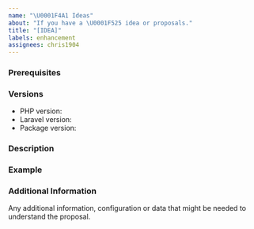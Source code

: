 ```yaml
---
name: "\U0001F4A1 Ideas"
about: "If you have a \U0001F525 idea or proposals."
title: "[IDEA]"
labels: enhancement
assignees: chris1904
---
```


<!--

PLEASE READ: FILLING IN THE TEMPLATE IS REQUIRED!
Issues that do not include enough information might not be picked up.

Have you read laravel-cloudfront's
contributing guidelines (https://github.com/meemalabs/laravel-cloudfront/blob/master/CONTRIBUTING.md)
and Code Of Conduct (https://github.com/meemalabs/laravel-cloudfront/master/CODE_OF_CONDUCT.md)?
By filing an idea, you are expected to comply with it, including treating everyone with respect.

Please prefix your idea with: [IDEA].

-->

### Prerequisites

### Versions

<!-- Please be as exact and complete as possible when proving version numbers -->

* PHP version: <!-- put your FULL PHP version here -->
* Laravel version: <!-- put your FULL Laravel version here -->
* Package version: <!-- put FULL laravel-cloudfront package version here -->

### Description

<!-- Describe your proposal -->

### Example

<!-- Show an example of how this proposal will work.  -->

### Additional Information

Any additional information, configuration or data that might be needed to understand the proposal.
